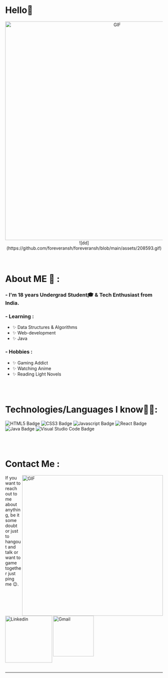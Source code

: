 <!-- For more icons please follow  https://github.com/MikeCodesDotNET/ColoredBadges -->



# Hello👋

<div align="center">
<img hight="300" width="700" alt="GIF" align="center" src="https://github.com/foreveransh/foreveransh/blob/main/assets/208593.gif">
 ![dd](https://github.com/foreveransh/foreveransh/blob/main/assets/208593.gif)
</div>

</br>
</br>



# About ME 💬 :

### - I'm 18 years **Undergrad Student🎓** & Tech Enthusiast from India.

### - Learning :
- ✨ Data Structures & Algorithms
- ✨ Web-development
- ✨ Java

### - Hobbies : 
- ✨ Gaming Addict
- ✨ Watching Anime
- ✨ Reading Light Novels

</br>
</br>



# Technologies/Languages I know👨‍💻:

<p align="center">
 
 ![HTML5 Badge](https://img.shields.io/badge/-HTML5-E34F26?style=for-the-badge&labelColor=white&logo=html5&logoColor=E34F26)
 ![CSS3 Badge](https://img.shields.io/badge/-CSS3-1572B6?style=for-the-badge&labelColor=white&logo=css3&logoColor=1572B6)
 ![Javascript Badge](https://img.shields.io/badge/-Javascript-F7DF1E?style=for-the-badge&labelColor=white&logo=javascript&logoColor=F7DF1E)
 ![React Badge](https://img.shields.io/badge/-React-61DAFB?style=for-the-badge&labelColor=white&logo=react&logoColor=61DAFB)
 </br>
 ![Java Badge](https://img.shields.io/badge/-Java-007396?style=for-the-badge&labelColor=white&logo=java&logoColor=007396)
 ![Visual Studio Code Badge](https://img.shields.io/badge/-VS%20Code-007ACC?style=for-the-badge&labelColor=white&logo=visual-studio-code&logoColor=007ACC)
 
</p>
</br>
</br>



# Contact Me :
<p>

<!-- 
<img hight="320" width="450" align="right" alt="GIF" src="https://github.com/foreveransh/foreveransh/blob/main/assets/93195.gif"> -->
<img hight="320" width="450" align="right" alt="GIF" src="https://c.tenor.com/-nHXOcrpjgMAAAAC/smile-anime.gif">

If you want to reach out to me about anything, be it some doubt or just to hangout and talk or want to game together just ping me 😉.

<!-- <a href="https://codepen.io/ansh4190">
  <img align="left" alt="Codepen" width="150" hight="100" src="https://github.com/foreveransh/foreveransh/blob/main/assets/icons/linkedin.png" />
</br>
</br>
</br>
</a> -->

<a href="https://www.linkedin.com/in/ansh-saxena-25b547215/">
  <img align="left" alt="Linkedin" width="150" hight="100" src="https://github.com/foreveransh/foreveransh/blob/main/assets/icons/linkedin.png" />
</br>
</br>
</br>
</a>

<a href="mailto:anshsaxena4190@gmail.com">
 <img align="left" alt="Gmail" width="130" hight="100" src="https://github.com/foreveransh/foreveransh/blob/main/assets/icons/gmail.png" />
 </br>
</br>
</br>
</a>
<!-- <a href="https://www.reddit.com/user/snayppyfingerss">
  <img align="left" alt=" Reddit" width="130" hight="100" src="https://github.com/foreveransh/foreveransh/blob/main/assets/icons/reddit.png" />
</a>
<a href="https://steamcommunity.com/profiles/76561199044967142/">
  <img align="left" alt="Steam" width="130" hight="100" src="https://github.com/foreveransh/foreveransh/blob/main/assets/icons/steam.png" />
</a> -->
 </p>
 

</br>
</br>
</br>
</br>
</br>
</br>
</br>




*************

